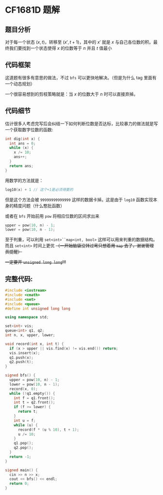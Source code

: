 # CF1681D 题解

## 题目分析

对于每一个状态 $(x, t)$，转移至 $(x', t + 1)$，其中的 $x'$ 就是 $x$ 与自己各位数的积。最终我们要找到一个状态使得 $x$ 的位数等于 $n$ 并且 $t$ 值最小

## 代码框架

这道题有很多有意思的做法，不过 `bfs` 可以更快地解决。（但是为什么 tag 里面有一个动态规划）

一个很容易想到的剪枝策略就是：当 $x$ 的位数大于 $n$ 时可以直接弃掉。

## 代码细节

估计很多人考虑完写后会纠结一下如何判断位数是否达标，比较暴力的做法就是写一个获取数字位数的函数:

``` cpp
int dig(int x) {
  int ans = 0;
  while (x) {
    x /= 10;
    ans++;
  }
  return ans;
}
```

用数学的方法就是：

``` cpp
log10(x) + 1 // 这个+1是必须得要的
```

但是这个方法会被 `99999999999999` 这样的数据卡掉。这是由于 `log10` 函数实现本身的精度问题（什么憨批函数）

或者在 `bfs` 开始前用 `pow` 将相应位数的区间求出来

``` cpp
upper = pow(10, n) - 1;
lower = pow(10, n - 1);
```

至于判重，可以利用 `set<int>``map<int, bool>` 这样可以用来判重的数据结构。而且 `set<int>` 时间上更优 ~~（一开始脑袋没转过弯只想着用 `map` 去了，谢谢管理员提醒）~~

~~一定要开 `unsigned long long`!!!~~

## 完整代码:

``` cpp
#include <iostream>
#include <cmath>
#include <set>
#include <queue>
#define int unsigned long long

using namespace std;

set<int> vis;
queue<int> q1, q2;
int n, x, upper, lower;

void record(int x, int t) {
  if (x > upper || vis.find(x) != vis.end()) return;
  vis.insert(x);
  q1.push(x);
  q2.push(t);
}

signed bfs() {
  upper = pow(10, n) - 1;
  lower = pow(10, n - 1);
  record(x, 0);
  while (!q1.empty()) {
    int f = q1.front();
    int t = q2.front();
    if (f >= lower) {
      return t;
    }
    int u = f;
    while (u) {
      record(f * (u % 10), t + 1);
      u /= 10;
    }
    q1.pop();
    q2.pop();
  }
  return -1;
}

signed main() {
  cin >> n >> x;
  cout << bfs() << endl;
  return 0;
}
```
